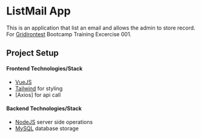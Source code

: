 # ListMail App

This is an application that list an email and allows the admin to store record. For [Gridirontest](www.gridirionjobs.com) Bootcamp Training Excercise 001. 

## Project Setup

#### Frontend Technologies/Stack
- [VueJS](https://cli.vuejs.org/guide/creating-a-project.html)
- [Tailwind](https://tailwindcss.com/docs/installation) for styling
- [Axios] for api call

#### Backend Technologies/Stack

- [NodeJS](https://nodejs.org/en) server side operations
- [MySQL](https://www.mysql.com/) database storage


